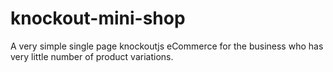 # knockout-mini-shop
A very simple single page knockoutjs eCommerce for the business who has very little number of product variations.  
